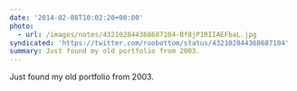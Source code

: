 ```yaml
---
date: '2014-02-08T10:02:20+00:00'
photo:
  - url: /images/notes/432102844368687104-Bf8jP1RIIAEFbaL.jpg
syndicated: 'https://twitter.com/roobottom/status/432102844368687104'
summary: Just found my old portfolio from 2003.
---
```

Just found my old portfolio from 2003. 
